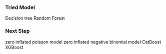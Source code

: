 ### Tried Model
Decision tree
Random Forest

### Next Step
zero inflated poisson model
zero inflated negative binomial model
CatBoost
XGBoost
